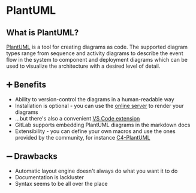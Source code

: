 # PlantUML

## What is PlantUML?

[PlantUML](https://plantuml.com/) is a tool for creating diagrams as code. The supported diagram types range from sequence and activity diagrams to describe the event flow in the system to component and deployment diagrams which can be used to visualize the architecture with a desired level of detail.

## ➕ Benefits

* Ability to version-control the diagrams in a human-readable way
* Installation is optional - you can use the [online server](https://www.plantuml.com/plantuml/) to render your diagrams
* ...but there's also a convenient [VS Code extension](https://marketplace.visualstudio.com/items?itemName=jebbs.plantuml)
* GitLab supports embedding PlantUML diagrams in the markdown docs
* Extensibility - you can define your own macros and use the ones provided by the community, for instance [C4-PlantUML](https://github.com/plantuml-stdlib/C4-PlantUML)

## ➖ Drawbacks

* Automatic layout engine doesn't always do what you want it to do
* Documentation is lackluster
* Syntax seems to be all over the place
